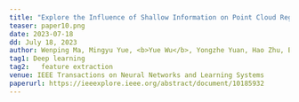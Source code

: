 ```yaml
---
title: "Explore the Influence of Shallow Information on Point Cloud Registration" 
teaser: paper10.png
date: 2023-07-18
dd: July 18, 2023
author: Wenping Ma, Mingyu Yue, <b>Yue Wu</b>, Yongzhe Yuan, Hao Zhu, Biao Hou, Licheng Jiao
tag1: Deep learning
tag2:   feature extraction
venue: IEEE Transactions on Neural Networks and Learning Systems
paperurl: https://ieeexplore.ieee.org/abstract/document/10185932
---
```

